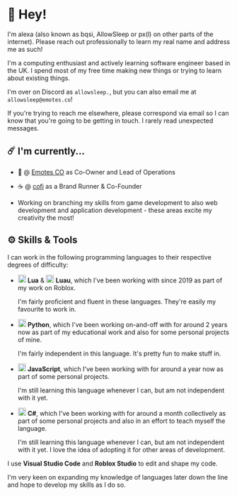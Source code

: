 # 👋 Hey!

I'm alexa (also known as bqsi, AllowSleep or px(l) on other parts of the internet).
Please reach out professionally to learn my real name and address me as such!

I'm a computing enthusiast and actively learning software engineer based in the UK.
I spend most of my free time making new things or trying to learn about existing things.

I'm over on Discord as `allowsleep.`, but you can also email me at `allowsleep@emotes.co`!

If you're trying to reach me elsewhere, please correspond via email so I can know that you're going to be getting in touch. I rarely read unexpected messages.

## ☄️ I'm currently...

- 🕺 @ [Emotes CO](https://emotes.co) as Co-Owner and Lead of Operations

- ☕ @ [cofi](https://www.roblox.com/groups/5237002/cofi) as a Brand Runner & Co-Founder

- Working on branching my skills from game development to also web development and application development - these areas excite my creativity the most!

## ⚙️ Skills & Tools

I can work in the following programming languages to their respective degrees of difficulty:

- <img height=18px src="https://luau-lang.org/assets/images/luau-88.png"> <b>Lua</b> & <img height=18px src="https://www.lua.org/favicon.ico"> <b>Luau</b>, which I've been working with since 2019 as part of my work on Roblox.

   I'm fairly proficient and fluent in these languages. They're easily my favourite to work in.
   
- <img height=18px src="https://www.python.org/favicon.ico"> <b>Python</b>, which I've been working on-and-off with for around 2 years now as part of my educational work and also for some personal projects of mine.

   I'm fairly independent in this language. It's pretty fun to make stuff in.
   
- <img height=18px src="https://upload.wikimedia.org/wikipedia/commons/9/99/Unofficial_JavaScript_logo_2.svg"> <b>JavaScript</b>, which I've been working with for around a year now as part of some personal projects.

   I'm still learning this language whenever I can, but am not independent with it yet.
   
- <img height=18px src="https://upload.wikimedia.org/wikipedia/commons/thumb/0/0d/C_Sharp_wordmark.svg/1920px-C_Sharp_wordmark.svg.png"> <b>C#</b>, which I've been working with for around a month collectively as part of some personal projects and also in an effort to teach myself the language.

   I'm still learning this language whenever I can, but am not independent with it yet. I love the idea of adopting it for other areas of development.

I use <b>Visual Studio Code</b> and <b>Roblox Studio</b> to edit and shape my code.

I'm very keen on expanding my knowledge of languages later down the line and hope to develop my skills as I do so.
